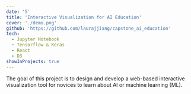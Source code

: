 ```yaml
---
date: '5'
title: 'Interactive Visualization for AI Education'
cover: './demo.png'
github: 'https://github.com/laurajjiang/capstone_ai_education'
tech:
  - Jupyter Notebook
  - Tensorflow & Keras
  - React
  - D3
showInProjects: true
---
```


The goal of this project is to design and develop a web-based interactive visualization tool for novices to learn about AI or machine learning (ML).
